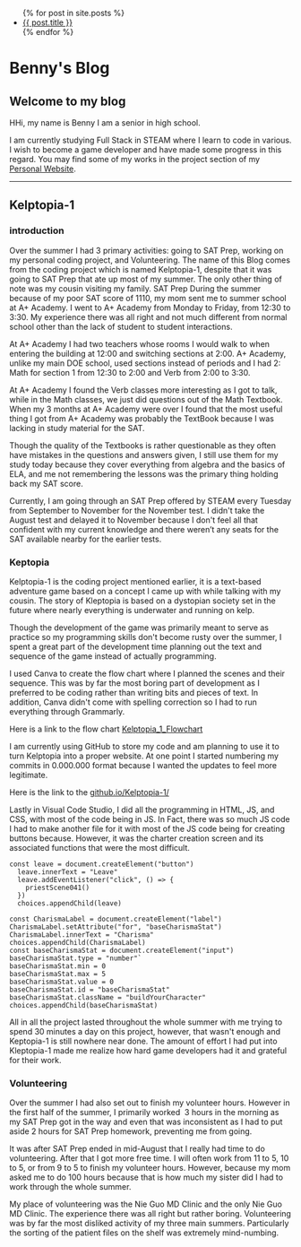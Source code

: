 <ul>
  {% for post in site.posts %}
    <li>
      <a href="{{ post.url | relative_url }}">{{ post.title }}</a>
    </li>
  {% endfor %}
</ul>

# Benny's Blog

## Welcome to my blog
HHi, my name is Benny I am a senior in high school. 

I am currently studying Full Stack in STEAM where I learn to code in various. I wish to become a game developer and have made some progress in this regard. You may find some of my works in the project section of my [Personal Website](https://trollfacedgamer.github.io/).

---

## Kelptopia-1
### introduction
Over the summer I had 3 primary activities: going to SAT Prep, working on my personal coding project, and Volunteering. The name of this Blog comes from the coding project which is named Kelptopia-1, despite that it was going to SAT Prep that ate up most of my summer. The only other thing of note was my cousin visiting my family.
SAT Prep
During the summer because of my poor SAT score of 1110, my mom sent me to summer school at A+ Academy. I went to A+ Academy from Monday to Friday, from 12:30 to 3:30. My experience there was all right and not much different from normal school other than the lack of student to student interactions.

At A+ Academy I had two teachers whose rooms I would walk to when entering the building at 12:00 and switching sections at 2:00. A+ Academy, unlike my main DOE school, used sections instead of periods and I had 2: Math for section 1 from 12:30 to 2:00 and Verb from 2:00 to 3:30.

At A+ Academy I found the Verb classes more interesting as I got to talk, while in the Math classes, we just did questions out of the Math Textbook. When my 3 months at A+ Academy were over I found that the most useful thing I got from A+ Academy was probably the TextBook because I was lacking in study material for the SAT.

Though the quality of the Textbooks is rather questionable as they often have mistakes in the questions and answers given, I still use them for my study today because they cover everything from algebra and the basics of ELA, and me not remembering the lessons was the primary thing holding back my SAT score.

Currently, I am going through an SAT Prep offered by STEAM every Tuesday from September to November for the November test. I didn't take the August test and delayed it to November because I don't feel all that confident with my current knowledge and there weren’t any seats for the SAT available nearby for the earlier tests.

### Keptopia
Kelptopia-1 is the coding project mentioned earlier, it is a text-based adventure game based on a concept I came up with while talking with my cousin. The story of Kleptopia is based on a dystopian society set in the future where nearly everything is underwater and running on kelp.

Though the development of the game was primarily meant to serve as practice so my programming skills don't become rusty over the summer, I spent a great part of the development time planning out the text and sequence of the game instead of actually programming.

I used Canva to create the flow chart where I planned the scenes and their sequence. This was by far the most boring part of development as I preferred to be coding rather than writing bits and pieces of text. In addition, Canva didn't come with spelling correction so I had to run everything through Grammarly.

Here is a link to the flow chart [Kelptopia_1_Flowchart](https://www.canva.com/design/DAGJwzBXwcw/t1Sl0MRgxUnjc4B3SHvxpQ/edit?utm_content=DAGJwzBXwcw&utm_campaign=designshare&utm_medium=link2&utm_source=sharebutton)

I am currently using GitHub to store my code and am planning to use it to turn Kelptopia into a proper website. At one point I started numbering my commits in 0.000.000 format because I wanted the updates to feel more legitimate.

Here is the link to the [github.io/Kelptopia-1/](https://trollfacedgamer.github.io/Kelptopia-1/)

Lastly in Visual Code Studio, I did all the programming in HTML, JS, and CSS, with most of the code being in JS. In Fact, there was so much JS code I had to make another file for it with most of the JS code being for creating buttons because. However, it was the charter creation screen and its associated functions that were the most difficult.

```
const leave = document.createElement("button")
  leave.innerText = "Leave"
  leave.addEventListener("click", () => {
    priestScene041()
  })
  choices.appendChild(leave)
```
```
const CharismaLabel = document.createElement("label")
CharismaLabel.setAttribute("for", "baseCharismaStat")
CharismaLabel.innerText = "Charisma"
choices.appendChild(CharismaLabel)
const baseCharismaStat = document.createElement("input")
baseCharismaStat.type = "number"`
baseCharismaStat.min = 0
baseCharismaStat.max = 5
baseCharismaStat.value = 0
baseCharismaStat.id = "baseCharismaStat"
baseCharismaStat.className = "buildYourCharacter"
choices.appendChild(baseCharismaStat)
```

All in all the project lasted throughout the whole summer with me trying to spend 30 minutes a day on this project, however, that wasn't enough and Keptopia-1 is still nowhere near done. The amount of effort I had put into Kleptopia-1 made me realize how hard game developers had it and grateful for their work.

### Volunteering
Over the summer I had also set out to finish my volunteer hours. However in the first half of the summer, I primarily worked  3 hours in the morning as my SAT Prep got in the way and even that was inconsistent as I had to put aside 2 hours for SAT Prep homework, preventing me from going. 

It was after SAT Prep ended in mid-August that I really had time to do volunteering. After that I got more free time. I will often work from 11 to 5, 10 to 5, or from 9 to 5 to finish my volunteer hours. However, because my mom asked me to do 100 hours because that is how much my sister did I had to work through the whole summer.

My place of volunteering was the Nie Guo MD Clinic and the only Nie Guo MD Clinic. The experience there was all right but rather boring. Volunteering was by far the most disliked activity of my three main summers. Particularly the sorting of the patient files on the shelf was extremely mind-numbing.